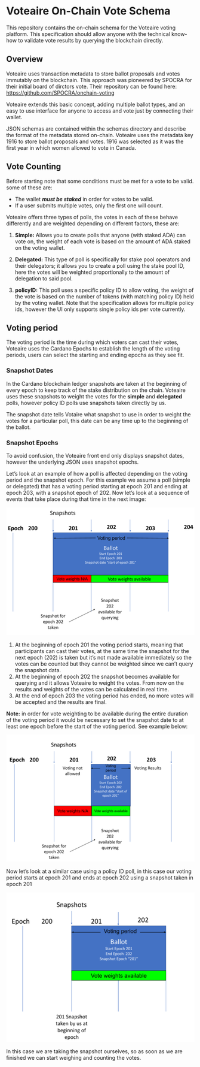 # Voteaire On-Chain Vote Schema

This repository contains the on-chain schema for the Voteaire voting platform. This specification should allow anyone with the technical know-how to validate vote results by querying the blockchain directly.

## Overview

Voteaire uses transaction metadata to store ballot proposals and votes immutably on the blockchain. This approach was pioneered by SPOCRA for their initial board of dirctors vote. Their repository can be found here: https://github.com/SPOCRA/onchain-voting

Voteaire extends this basic concept, adding multiple ballot types, and an easy to use interface for anyone to access and vote just by connecting their wallet. 

JSON schemas are contained within the schemas directory and describe the format of the metadata stored on-chain. Voteaire uses the metadata key 1916 to store ballot proposals and votes. 1916 was selected as it was the first year in which women allowed to vote in Canada. 

## Vote Counting
Before starting note that some conditions must be met for a vote to be valid. some of these are:
* The wallet ***must be staked*** in order for votes to be valid.
* If a user submits multiple votes, only the first one will count.

Voteaire offers three types of polls, the votes in each of these behave differently and are weighted depending on different factors, these are:

1. **Simple:** Allows you to create polls that anyone (with staked ADA) can vote on, the weight of each vote is based on the amount of ADA staked on the voting wallet.

2. **Delegated:** This type of poll is specifically for stake pool operators and their delegators; it allows you to create a poll using the stake pool ID, here the votes will be weighted proportionally to the amount of delegation to said pool. 

3. **policyID:** This poll uses a specific policy ID to allow voting, the weight of the vote is based on the number of tokens (with matching policy ID) held by the voting wallet. Note that the specification allows for multiple policy ids, however the UI only supports single policy ids per vote currently.

## Voting period
The voting period is the time during which voters can cast their votes, Voteaire uses the Cardano Epochs to establish the length of the voting periods, users can select the starting and ending epochs as they see fit.

### Snapshot Dates
In the Cardano blockchain ledger snapshots are taken at the beginning of every epoch to keep track of the stake distribution on the chain. Voteaire uses these snapshots to weight  the votes for the **simple** and **delegated** polls, however policy ID polls use snapshots taken directly by us.

The snapshot date tells Votaire what snapshot to use in order to weight the votes for a particular poll, this date can be any time up to the beginning of the ballot.

### Snapshot Epochs
To avoid confusion, the Voteaire front end only displays snapshot dates, however the underlying JSON uses snapshot epochs.

Let’s look at an example of how a poll is affected depending on the voting period and the snapshot epoch.
For this example we assume a poll (simple or delegated) that has a voting period starting at epoch 201 and ending at epoch 203, with a snapshot epoch of 202. Now let’s look at a sequence of events that take place during that time in the next image:

![example 1](assets/images/example1.png)

1. At the beginning of epoch 201 the voting period starts, meaning that participants can cast their votes, at the same time the snapshot for the next epoch (202) is taken but it’s not made available immediately so the votes can be counted but they cannot be weighted since we can’t query the snapshot data.
2. At the beginning of epoch 202 the snapshot becomes available for querying and it allows Voteaire to weight the votes. From now on the results and weights of the votes can be calculated in real time.
3. At the end of epoch 203 the voting period has ended, no more votes will be accepted and the results are final.

**Note:** in order for vote weighting to be available during the entire duration of the voting period it would be necessary to set the snapshot date to at least one epoch before the start of the voting period. See example below:

![example 2](assets/images/example3.png)

Now let’s  look at a similar case using a policy ID poll, in this case our voting period starts at epoch 201 and ends at epoch 202 using a snapshot taken in epoch 201

![example 3](assets/images/example2.png)

In this case we are taking the snapshot ourselves, so as soon as we are finished we can start weighing and counting the votes.
